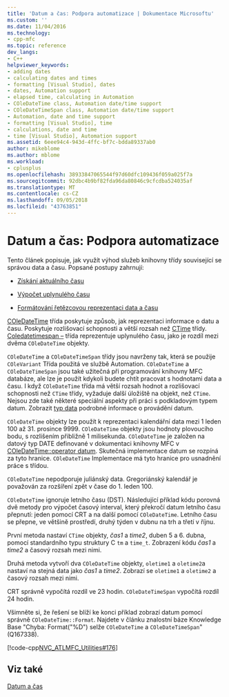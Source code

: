 ```yaml
---
title: 'Datum a čas: Podpora automatizace | Dokumentace Microsoftu'
ms.custom: ''
ms.date: 11/04/2016
ms.technology:
- cpp-mfc
ms.topic: reference
dev_langs:
- C++
helpviewer_keywords:
- adding dates
- calculating dates and times
- formatting [Visual Studio], dates
- dates, Automation support
- elapsed time, calculating in Automation
- COleDateTime class, Automation date/time support
- COleDateTimeSpan class, Automation date/time support
- Automation, date and time support
- formatting [Visual Studio], time
- calculations, date and time
- time [Visual Studio], Automation support
ms.assetid: 6eee94c4-943d-4ffc-bf7c-bdda89337ab0
author: mikeblome
ms.author: mblome
ms.workload:
- cplusplus
ms.openlocfilehash: 38933847065544f97d60dfc109436f059a025f7a
ms.sourcegitcommit: 92dbc4b9bf82fda96da80846c9cfcdba524035af
ms.translationtype: MT
ms.contentlocale: cs-CZ
ms.lasthandoff: 09/05/2018
ms.locfileid: "43763851"
---
```

# <a name="date-and-time-automation-support"></a>Datum a čas: Podpora automatizace

Tento článek popisuje, jak využít výhod služeb knihovny třídy související se správou data a času. Popsané postupy zahrnují:

- [Získání aktuálního času](../atl-mfc-shared/current-time-automation-classes.md)

- [Výpočet uplynulého času](../atl-mfc-shared/elapsed-time-automation-classes.md)

- [Formátování řetězcovou reprezentaci data a času](../atl-mfc-shared/formatting-time-automation-classes.md)

[COleDateTime](../atl-mfc-shared/reference/coledatetime-class.md) třída poskytuje způsob, jak reprezentaci informace o datu a času. Poskytuje rozlišovací schopnosti a větší rozsah než [CTime](../atl-mfc-shared/reference/ctime-class.md) třídy. [Coledatetimespan –](../atl-mfc-shared/reference/coledatetimespan-class.md) třída reprezentuje uplynulého času, jako je rozdíl mezi dvěma `COleDateTime` objekty.

`COleDateTime` a `COleDateTimeSpan` třídy jsou navrženy tak, která se použije `COleVariant` Třída použitá ve službě Automation. `COleDateTime` a `COleDateTimeSpan` jsou také užitečná při programování knihovny MFC databáze, ale lze je použít kdykoli budete chtít pracovat s hodnotami data a času. I když `COleDateTime` třída má větší rozsah hodnot a rozlišovací schopnosti než `CTime` třídy, vyžaduje další úložiště na objekt, než `CTime`. Nejsou zde také některé speciální aspekty při práci s podkladovým typem datum. Zobrazit [typ data](../atl-mfc-shared/date-type.md) podrobné informace o provádění datum.

`COleDateTime` objekty lze použít k reprezentaci kalendářní data mezi 1 leden 100 až 31. prosince 9999. `COleDateTime` objekty jsou hodnoty plovoucího bodu, s rozlišením přibližně 1 milisekunda. `COleDateTime` je založen na datový typ DATE definované v dokumentaci knihovny MFC v [COleDateTime::operator datum](../atl-mfc-shared/reference/coledatetime-class.md#operator_date). Skutečná implementace datum se rozpíná za tyto hranice. `COleDateTime` Implementace má tyto hranice pro usnadnění práce s třídou.

`COleDateTime` nepodporuje juliánský data. Gregoriánský kalendář je považován za rozšíření zpět v čase do 1. leden 100.

`COleDateTime` ignoruje letního času (DST). Následující příklad kódu porovná dvě metody pro výpočet časový interval, který překročí datum letního času přepnutí: jeden pomocí CRT a na další pomocí `COleDateTime`. Letního času se přepne, ve většině prostředí, druhý týden v dubnu na trh a třetí v říjnu.

První metoda nastaví `CTime` objekty, *čas1* a *time2*, duben 5 a 6. dubna, pomocí standardního typu struktury C `tm` a `time_t`. Zobrazení kódu *čas1* a *time2* a časový rozsah mezi nimi.

Druhá metoda vytvoří dva `COleDateTime` objekty, `oletime1` a `oletime2`a nastaví na stejná data jako *čas1* a *time2*. Zobrazí se `oletime1` a `oletime2` a časový rozsah mezi nimi.

CRT správně vypočítá rozdíl ve 23 hodin. `COleDateTimeSpan` vypočítá rozdíl 24 hodin.

Všimněte si, že řešení se blíží ke konci příklad zobrazí datum pomocí správně `COleDateTime::Format`. Najdete v článku znalostní báze Knowledge Base "Chyba: Format("%D") selže `COleDateTime` a `COleDateTimeSpan`" (Q167338).

[!code-cpp[NVC_ATLMFC_Utilities#176](../atl-mfc-shared/codesnippet/cpp/date-and-time-automation-support_1.cpp)]

## <a name="see-also"></a>Viz také

[Datum a čas](../atl-mfc-shared/date-and-time.md)

